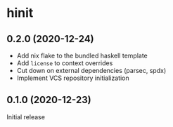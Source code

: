 # hinit

## 0.2.0 (2020-12-24)

* Add nix flake to the bundled haskell template
* Add `license` to context overrides
* Cut down on external dependencies (parsec, spdx)
* Implement VCS repository initialization

## 0.1.0 (2020-12-23)

Initial release
